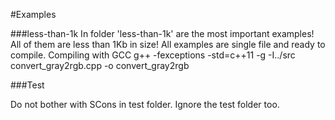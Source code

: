 #Examples

###less-than-1k
In folder 'less-than-1k' are the most important examples!
All of them are less than 1Kb in size!
All examples are single file and ready to compile.
Compiling with GCC
	g++ -fexceptions -std=c++11 -g -I../src convert_gray2rgb.cpp -o convert_gray2rgb


###Test

Do not bother with SCons in test folder.
Ignore the test folder too.
